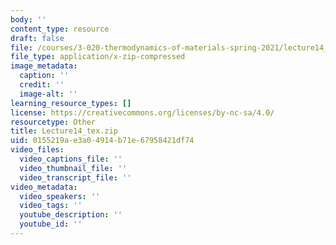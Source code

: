 ```yaml
---
body: ''
content_type: resource
draft: false
file: /courses/3-020-thermodynamics-of-materials-spring-2021/lecture14_tex.zip
file_type: application/x-zip-compressed
image_metadata:
  caption: ''
  credit: ''
  image-alt: ''
learning_resource_types: []
license: https://creativecommons.org/licenses/by-nc-sa/4.0/
resourcetype: Other
title: Lecture14_tex.zip
uid: 0155219a-e3a0-4914-b71e-67958421df74
video_files:
  video_captions_file: ''
  video_thumbnail_file: ''
  video_transcript_file: ''
video_metadata:
  video_speakers: ''
  video_tags: ''
  youtube_description: ''
  youtube_id: ''
---
```

